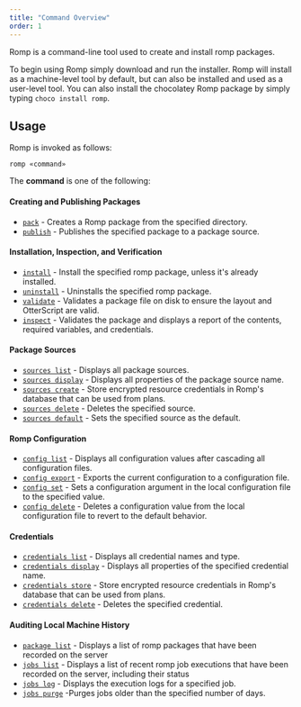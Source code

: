 ```yaml
---
title: "Command Overview"
order: 1
---
```


Romp is a command-line tool used to create and install romp packages.

To begin using Romp simply download and run the installer. Romp will install as a machine-level tool by default, but can also be installed and used as a user-level tool. You can also install the chocolatey Romp package by simply typing `choco install romp`.

## Usage

Romp is invoked as follows:

`romp «command»`

The **command** is one of the following:

#### Creating and Publishing Packages

*   [`pack`](/docs/executionengine/romp-overview/romp-cli-reference/romp-command-line-command-overview/romp-command-line-command-overview-creating-publishing#pack) - Creates a Romp package from the specified directory.
*   [`publish`](/docs/executionengine/romp-overview/romp-cli-reference/romp-command-line-command-overview/romp-command-line-command-overview-creating-publishing#publish) - Publishes the specified package to a package source.

#### Installation, Inspection, and Verification

*   [`install`](/docs/executionengine/romp-overview/romp-cli-reference/romp-command-line-command-overview/romp-command-line-command-overview-installation#install) - Install the specified romp package, unless it's already installed.
*   [`uninstall`](/docs/executionengine/romp-overview/romp-cli-reference/romp-command-line-command-overview/romp-command-line-command-overview-installation#uninstall) - Uninstalls the specified romp package.
*   [`validate`](/docs/executionengine/romp-overview/romp-cli-reference/romp-command-line-command-overview/romp-command-line-command-overview-installation#validate) - Validates a package file on disk to ensure the layout and OtterScript are valid.
*   [`inspect`](/docs/executionengine/romp-overview/romp-cli-reference/romp-command-line-command-overview/romp-command-line-command-overview-installation#inspect) - Validates the package and displays a report of the contents, required variables, and credentials.

#### Package Sources

*   [`sources list`](/docs/executionengine/romp-overview/romp-cli-reference/romp-command-line-command-overview/romp-command-line-command-overview-package-sources#list) - Displays all package sources.
*   [`sources display`](/docs/executionengine/romp-overview/romp-cli-reference/romp-command-line-command-overview/romp-command-line-command-overview-package-sources#display) - Displays all properties of the package source name.
*   [`sources create`](/docs/executionengine/romp-overview/romp-cli-reference/romp-command-line-command-overview/romp-command-line-command-overview-package-sources#create) - Store encrypted resource credentials in Romp's database that can be used from plans.
*   [`sources delete`](/docs/executionengine/romp-overview/romp-cli-reference/romp-command-line-command-overview/romp-command-line-command-overview-package-sources#delete) - Deletes the specified source.
*   [`sources default`](/docs/executionengine/romp-overview/romp-cli-reference/romp-command-line-command-overview/romp-command-line-command-overview-package-sources#default) - Sets the specified source as the default.

#### Romp Configuration

*   [`config list`](/docs/executionengine/romp-overview/romp-cli-reference/romp-command-line-command-overview/romp-command-line-command-overview-romp-configuration#list) - Displays all configuration values after cascading all configuration files.
*   [`config export`](/docs/executionengine/romp-overview/romp-cli-reference/romp-command-line-command-overview/romp-command-line-command-overview-romp-configuration#export) - Exports the current configuration to a configuration file.
*   [`config set`](/docs/executionengine/romp-overview/romp-cli-reference/romp-command-line-command-overview/romp-command-line-command-overview-romp-configuration#set) - Sets a configuration argument in the local configuration file to the specified value.
*   [`config delete`](/docs/executionengine/romp-overview/romp-cli-reference/romp-command-line-command-overview/romp-command-line-command-overview-romp-configuration#delete) - Deletes a configuration value from the local configuration file to revert to the default behavior.

#### Credentials

*   [`credentials list`](/docs/executionengine/romp-overview/romp-cli-reference/romp-command-line-command-overview/romp-command-line-command-overview-credentials#list) - Displays all credential names and type.
*   [`credentials display`](/docs/executionengine/romp-overview/romp-cli-reference/romp-command-line-command-overview/romp-command-line-command-overview-credentials#display) - Displays all properties of the specified credential name.
*   [`credentials store`](/docs/executionengine/romp-overview/romp-cli-reference/romp-command-line-command-overview/romp-command-line-command-overview-credentials#store) - Store encrypted resource credentials in Romp's database that can be used from plans.
*   [`credentials delete`](/docs/executionengine/romp-overview/romp-cli-reference/romp-command-line-command-overview/romp-command-line-command-overview-credentials#delete) - Deletes the specified credential.

#### Auditing Local Machine History

*   [`package list`](/docs/executionengine/romp-overview/romp-cli-reference/romp-command-line-command-overview/romp-command-line-command-overview-auditing#packages-list) - Displays a list of romp packages that have been recorded on the server
*   [`jobs list`](/docs/executionengine/romp-overview/romp-cli-reference/romp-command-line-command-overview/romp-command-line-command-overview-auditing#jobs-list) - Displays a list of recent romp job executions that have been recorded on the server, including their status
*   [`jobs log`](/docs/executionengine/romp-overview/romp-cli-reference/romp-command-line-command-overview/romp-command-line-command-overview-auditing#jobs-logs) - Displays the execution logs for a specified job.
*   [`jobs purge`](/docs/executionengine/romp-overview/romp-cli-reference/romp-command-line-command-overview/romp-command-line-command-overview-auditing#jobs-purge) -Purges jobs older than the specified number of days.